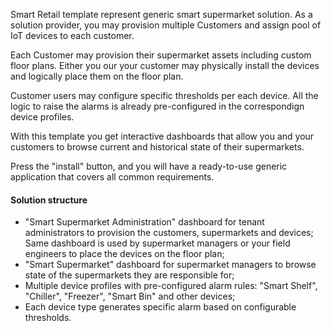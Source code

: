 Smart Retail template represent generic smart supermarket solution. 
As a solution provider, you may provision multiple Customers 
and assign pool of IoT devices to each customer.

Each Customer may provision their supermarket assets including custom floor plans.
Either you our your customer may physically install the devices and logically place them on the floor plan.

Customer users may configure specific thresholds per each device. 
All the logic to raise the alarms is already pre-configured in the correspondign device profiles.  

With this template you get interactive dashboards that allow you and your customers to 
browse current and historical state of their supermarkets.  

Press the "install" button, and you will have a ready-to-use generic application that covers all common requirements.

#### Solution structure

* "Smart Supermarket Administration" dashboard for tenant administrators to provision the customers, supermarkets and devices;
  Same dashboard is used by supermarket managers or your field engineers to place the devices on the floor plan;
* "Smart Supermarket" dashboard for supermarket managers to browse state of the supermarkets they are responsible for;
* Multiple device profiles with pre-configured alarm rules: "Smart Shelf", "Chiller", "Freezer", "Smart Bin" and other devices;
* Each device type generates specific alarm based on configurable thresholds.